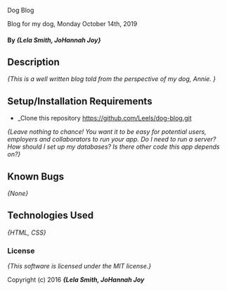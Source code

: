 Dog Blog

Blog for my dog, Monday October 14th, 2019

#### By _**{Lela Smith, JoHannah Joy}**_

## Description

_{This is a well written blog told from the perspective of my dog, Annie. }_

## Setup/Installation Requirements

* _Clone this repository https://github.com/Leels/dog-blog.git


_{Leave nothing to chance! You want it to be easy for potential users, employers and collaborators to run your app. Do I need to run a server? How should I set up my databases? Is there other code this app depends on?}_

## Known Bugs

_{None}_


## Technologies Used

_{HTML, CSS}_

### License

*{This software is licensed under the MIT license.}*

Copyright (c) 2016 **_{Lela Smith, JoHannah Joy_**
